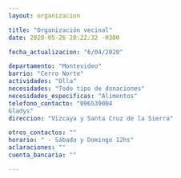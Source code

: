 ```yaml
---
layout: organizacion

title: "Organización vecinal"
date: 2020-05-26 20:22:32 -0300

fecha_actualizacion: "6/04/2020"

departamento: "Montevideo"
barrio: "Cerro Norte"
actividades: "Olla"
necesidades: "Todo tipo de donaciones"
necesidades_especificas: "Alimentos"
telefono_contacto: "096539004
Gladys"
direccion: "Vizcaya y Santa Cruz de la Sierra"

otros_contactos: ""
horario: " - Sábado y Domingo 12hs"
aclaraciones: ""
cuenta_bancaria: ""

---
```

